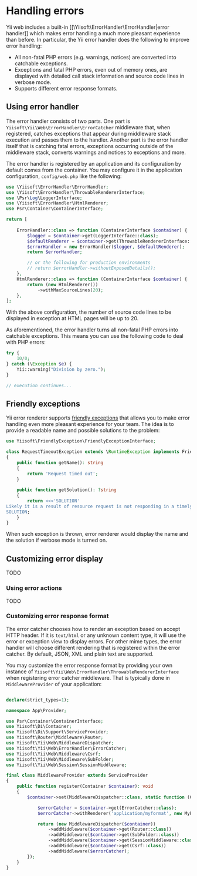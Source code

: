# Handling errors

Yii web includes a built-in [[\Yiisoft\ErrorHandler\ErrorHandler|error handler]] which makes error handling
a much more pleasant experience than before. In particular, the Yii error handler does the following to improve error handling:

* All non-fatal PHP errors (e.g. warnings, notices) are converted into catchable exceptions.
* Exceptions and fatal PHP errors, even out of memory ones, are displayed with detailed call stack information
and source code lines in verbose mode.
* Supports different error response formats.

## Using error handler <span id="using-error-handler"></span>

The error handler consists of two parts. One part is `Yiisoft\Yii\Web\ErrorHandler\ErrorCatcher` middleware that,
when registered, catches exceptions that appear during middleware stack execution and passes them to the handler.
Another part is the error handler itself that is catching fatal errors, exceptions occurring outside of the middleware stack,
converts warnings and notices to exceptions and more.

The error handler is registered by an application and its configuration by default comes from the container. 
You may configure it in the application configuration, `config/web.php` like the following:

```php
use \Yiisoft\ErrorHandler\ErrorHandler;
use \Yiisoft\ErrorHandler\ThrowableRendererInterface;
use \Psr\Log\LoggerInterface;
use \Yiisoft\ErrorHandler\HtmlRenderer;
use Psr\Container\ContainerInterface;

return [
    
    ErrorHandler::class => function (ContainerInterface $container) {
        $logger = $container->get(LoggerInterface::class);
        $defaultRenderer = $container->get(ThrowableRendererInterface::class);
        $errorHandler = new ErrorHandler($logger, $defaultRenderer);
        return $errorHandler;

        // or the following for production environments
        // return $errorHandler->withoutExposedDetails();
    },
    HtmlRenderer::class => function (ContainerInterface $container) {
        return (new HtmlRenderer())
            ->withMaxSourceLines(20);
    },
];
```

With the above configuration, the number of source code lines to be displayed in exception at HTML pages will be up to 20.

As aforementioned, the error handler turns all non-fatal PHP errors into catchable exceptions. This means you can
use the following code to deal with PHP errors:

```php
try {
    10/0;
} catch (\Exception $e) {
    Yii::warning("Division by zero.");
}

// execution continues...
```

## Friendly exceptions <span id="customizing-error-display"></span>

Yii error renderer supports [friendly exceptions](https://github.com/yiisoft/friendly-exception) that allows you to
make error handling even more pleasant experience for your team. The idea is to provide a readable name and possible
solutions to the problem:

```php
use Yiisoft\FriendlyException\FriendlyExceptionInterface;

class RequestTimeoutException extends \RuntimeException implements FriendlyExceptionInterface
{
    public function getName(): string
    {
        return 'Request timed out';
    }
    
    public function getSolution(): ?string
    {
        return <<<'SOLUTION'
Likely it is a result of resource request is not responding in a timely fashion. Try increasing timeout.
SOLUTION;
    }
}
```

When such exception is thrown, error renderer would display the name and the solution if verbose mode is turned on.

## Customizing error display <span id="customizing-error-display"></span>

TODO

### Using error actions <span id="using-error-actions"></span>

TODO


### Customizing error response format <span id="error-format"></span>

The error catcher chooses how to render an exception based on accept HTTP header. If it is `text/html` or any unknown
content type, it will use the error or exception view to display errors. For other mime types, the error handler will
choose different rendering that is registered within the error catcher. By default, JSON, XML and plain text are supported.
                                                          
You may customize the error response format by providing your own instance of `Yiisoft\Yii\Web\ErrorHandler\ThrowableRendererInterface`
when registering error catcher middleware. That is typically done in `MiddlewareProvider` of your application:

```php

declare(strict_types=1);

namespace App\Provider;

use Psr\Container\ContainerInterface;
use Yiisoft\Di\Container;
use Yiisoft\Di\Support\ServiceProvider;
use Yiisoft\Router\Middleware\Router;
use Yiisoft\Yii\Web\MiddlewareDispatcher;
use Yiisoft\Yii\Web\ErrorHandler\ErrorCatcher;
use Yiisoft\Yii\Web\Middleware\Csrf;
use Yiisoft\Yii\Web\Middleware\SubFolder;
use Yiisoft\Yii\Web\Session\SessionMiddleware;

final class MiddlewareProvider extends ServiceProvider
{
    public function register(Container $container): void
    {
        $container->set(MiddlewareDispatcher::class, static function (ContainerInterface $container) {

            $errorCatcher = $container->get(ErrorCatcher::class);
            $errorCatcher->withRenderer('application/myformat', new MyFormatErrorRenderer());

            return (new MiddlewareDispatcher($container))
                ->addMiddleware($container->get(Router::class))
                ->addMiddleware($container->get(SubFolder::class))
                ->addMiddleware($container->get(SessionMiddleware::class))
                ->addMiddleware($container->get(Csrf::class))
                ->addMiddleware($errorCatcher);
        });
    }
}
```

